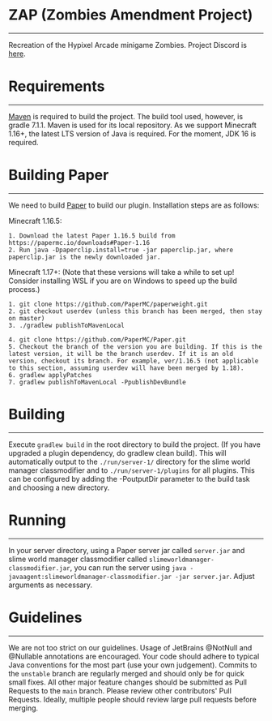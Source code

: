 # ZAP (Zombies Amendment Project)
---
Recreation of the Hypixel Arcade minigame Zombies.
Project Discord is [here](https://discord.gg/JvKsGeKjW9).

# Requirements
---
[Maven](https://maven.apache.org/) is required to build the project. The build tool used, however, is gradle 7.1.1. Maven is used for its local repository.
As we support Minecraft 1.16+, the latest LTS version of Java is required. For the moment, JDK 16 is required.

# Building Paper
---
We need to build [Paper](https://github.com/PaperMC/Paper) to build our plugin.
Installation steps are as follows:

Minecraft 1.16.5:
```
1. Download the latest Paper 1.16.5 build from https://papermc.io/downloads#Paper-1.16
2. Run java -Dpaperclip.install=true -jar paperclip.jar, where paperclip.jar is the newly downloaded jar.
```

Minecraft 1.17+: (Note that these versions will take a while to set up! Consider installing WSL if you are on Windows to speed up the build process.)
```
1. git clone https://github.com/PaperMC/paperweight.git
2. git checkout userdev (unless this branch has been merged, then stay on master)
3. ./gradlew publishToMavenLocal

4. git clone https://github.com/PaperMC/Paper.git
5. Checkout the branch of the version you are building. If this is the latest version, it will be the branch userdev. If it is an old version, checkout its branch. For example, ver/1.16.5 (not applicable to this section, assuming userdev will have been merged by 1.18).
6. gradlew applyPatches
7. gradlew publishToMavenLocal -PpublishDevBundle
```

# Building
---
Execute `gradlew build` in the root directory to build the project. (If you have upgraded a plugin dependency, do gradlew clean build). This will automatically output to the `./run/server-1/` directory for the slime world manager classmodifier and to `./run/server-1/plugins` for all plugins. This can be configured by adding the -PoutputDir parameter to the build task and choosing a new directory.

# Running
---
In your server directory, using a Paper server jar called `server.jar` and slime world manager classmodifier called `slimeworldmanager-classmodifier.jar`, you can run the server using `java -javaagent:slimeworldmanager-classmodifier.jar -jar server.jar`. Adjust arguments as necessary.

# Guidelines
---
We are not too strict on our guidelines. Usage of JetBrains @NotNull and @Nullable annotations are encouraged. Your code should adhere to typical Java conventions for the most part (use your own judgement).
Commits to the `unstable` branch are regularly merged and should only be for quick small fixes. All other major feature changes should be submitted as Pull Requests to the `main` branch.
Please review other contributors' Pull Requests. Ideally, multiple people should review large pull requests before merging.
